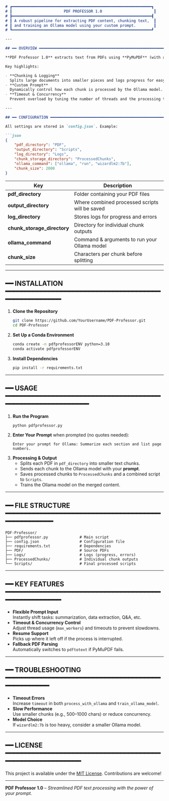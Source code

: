 ```markdown

# ┏━━━━━━━━━━━━━━━━━━━━━━━━━━━━━━━━━━━━━━━━━━━━━━━━━━━━━━━━━━━━━━┓
# ┃                       PDF PROFESSOR 1.0                       ┃
# ┣━━━━━━━━━━━━━━━━━━━━━━━━━━━━━━━━━━━━━━━━━━━━━━━━━━━━━━━━━━━━━━┫
# ┃ A robust pipeline for extracting PDF content, chunking text,  ┃
# ┃ and training an Ollama model using your custom prompt.        ┃
# ┗━━━━━━━━━━━━━━━━━━━━━━━━━━━━━━━━━━━━━━━━━━━━━━━━━━━━━━━━━━━━━━┛

---

## ━━ OVERVIEW ━━━━━━━━━━━━━━━━━━━━━━━━━━━━━━━━━━━━━━━━━━━━━━━━━━━━━━━━

**PDF Professor 1.0** extracts text from PDFs using **PyMuPDF** (with a **Poppler** fallback), then breaks the text into manageable chunks. Each chunk is processed by an Ollama model command, **guided by your prompt** at runtime—ideal for summarizing, extracting insights, or any specialized text manipulation.

Key highlights:

- **Chunking & Logging**  
  Splits large documents into smaller pieces and logs progress for easy resumption.  
- **Custom Prompt**  
  Dynamically control how each chunk is processed by the Ollama model.  
- **Timeout & Concurrency**  
  Prevent overload by tuning the number of threads and the processing timeout.

---

## ━━ CONFIGURATION ━━━━━━━━━━━━━━━━━━━━━━━━━━━━━━━━━━━━━━━━━━━━━━━━━━━

All settings are stored in `config.json`. Example:

```json
{
    "pdf_directory": "PDF",
    "output_directory": "Scripts",
    "log_directory": "Logs",
    "chunk_storage_directory": "ProcessedChunks",
    "ollama_command": ["ollama", "run", "wizardlm2:7b"],
    "chunk_size": 2000
}
```

| Key                         | Description                                             |
|-----------------------------|---------------------------------------------------------|
| **pdf_directory**           | Folder containing your PDF files                       |
| **output_directory**        | Where combined processed scripts will be saved         |
| **log_directory**           | Stores logs for progress and errors                    |
| **chunk_storage_directory** | Directory for individual chunk outputs                 |
| **ollama_command**          | Command & arguments to run your Ollama model           |
| **chunk_size**              | Characters per chunk before splitting                  |

---

## ━━ INSTALLATION ━━━━━━━━━━━━━━━━━━━━━━━━━━━━━━━━━━━━━━━━━━━━━━━━━━━━━

1. **Clone the Repository**
   ```bash
   git clone https://github.com/YourUsername/PDF-Professor.git
   cd PDF-Professor
   ```
2. **Set Up a Conda Environment**
   ```bash
   conda create -n pdfprofessorENV python=3.10
   conda activate pdfprofessorENV
   ```
3. **Install Dependencies**
   ```bash
   pip install -r requirements.txt
   ```

---

## ━━ USAGE ━━━━━━━━━━━━━━━━━━━━━━━━━━━━━━━━━━━━━━━━━━━━━━━━━━━━━━━━━━━━

1. **Run the Program**
   ```bash
   python pdfprofessor.py
   ```
2. **Enter Your Prompt** when prompted (no quotes needed):
   ```
   Enter your prompt for Ollama: Summarize each section and list page numbers.
   ```
3. **Processing & Output**
   - Splits each PDF in `pdf_directory` into smaller text chunks.  
   - Sends each chunk to the Ollama model with your **prompt**.  
   - Saves processed chunks to `ProcessedChunks` and a combined script to `Scripts`.  
   - Trains the Ollama model on the merged content.

---

## ━━ FILE STRUCTURE ━━━━━━━━━━━━━━━━━━━━━━━━━━━━━━━━━━━━━━━━━━━━━━━━━━━

```plaintext
PDF-Professor/
├── pdfprofessor.py              # Main script
├── config.json                  # Configuration file
├── requirements.txt             # Dependencies
├── PDF/                         # Source PDFs
├── Logs/                        # Logs (progress, errors)
├── ProcessedChunks/             # Individual chunk outputs
└── Scripts/                     # Final processed scripts
```

---

## ━━ KEY FEATURES ━━━━━━━━━━━━━━━━━━━━━━━━━━━━━━━━━━━━━━━━━━━━━━━━━━━━━

- **Flexible Prompt Input**  
  Instantly shift tasks: summarization, data extraction, Q&A, etc.  
- **Timeout & Concurrency Control**  
  Adjust thread usage (`max_workers`) and timeouts to prevent slowdowns.  
- **Resume Support**  
  Picks up where it left off if the process is interrupted.  
- **Fallback PDF Parsing**  
  Automatically switches to `pdftotext` if PyMuPDF fails.

---

## ━━ TROUBLESHOOTING ━━━━━━━━━━━━━━━━━━━━━━━━━━━━━━━━━━━━━━━━━━━━━━━━━━

- **Timeout Errors**  
  Increase `timeout` in both `process_with_ollama` and `train_ollama_model`.  
- **Slow Performance**  
  Use smaller chunks (e.g., 500–1000 chars) or reduce concurrency.  
- **Model Choice**  
  If `wizardlm2:7b` is too heavy, consider a smaller Ollama model.

---

## ━━ LICENSE ━━━━━━━━━━━━━━━━━━━━━━━━━━━━━━━━━━━━━━━━━━━━━━━━━━━━━━━━━━

This project is available under the [MIT License](LICENSE). Contributions are welcome!

---

**PDF Professor 1.0** – *Streamlined PDF text processing with the power of your prompt.*  
```
